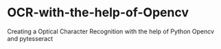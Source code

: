 # OCR-with-the-help-of-Opencv
Creating a Optical Character Recognition with the help of Python Opencv and pytesseract 
